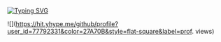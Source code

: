 [![Typing SVG](https://readme-typing-svg.herokuapp.com?color=%2327A70B&center=true&vCenter=true&lines=welcome+to+github.com%2Foiwadev;feel+free+to+visit+my+repos';thanks+for+checking+in+%3C3)](https://git.io/typing-svg)

![](https://hit.yhype.me/github/profile?user_id=77792331&color=27A70B&style=flat-square&label=prof. views)
